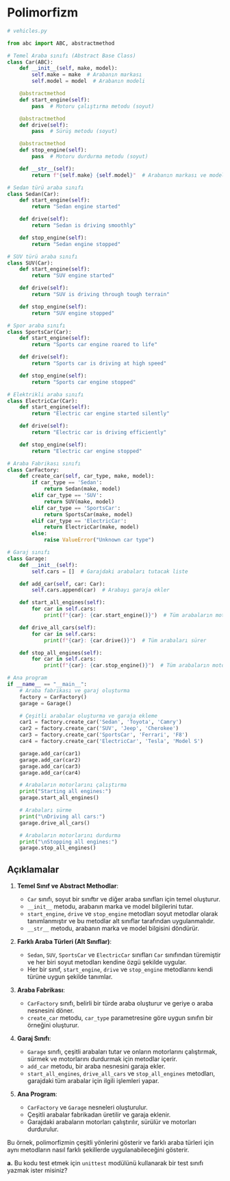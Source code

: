 # Polimorfizm

```python
# vehicles.py

from abc import ABC, abstractmethod

# Temel Araba sınıfı (Abstract Base Class)
class Car(ABC):
    def __init__(self, make, model):
        self.make = make  # Arabanın markası
        self.model = model  # Arabanın modeli

    @abstractmethod
    def start_engine(self):
        pass  # Motoru çalıştırma metodu (soyut)

    @abstractmethod
    def drive(self):
        pass  # Sürüş metodu (soyut)

    @abstractmethod
    def stop_engine(self):
        pass  # Motoru durdurma metodu (soyut)

    def __str__(self):
        return f"{self.make} {self.model}"  # Arabanın markası ve modeli bilgisini döndürür

# Sedan türü araba sınıfı
class Sedan(Car):
    def start_engine(self):
        return "Sedan engine started"

    def drive(self):
        return "Sedan is driving smoothly"

    def stop_engine(self):
        return "Sedan engine stopped"

# SUV türü araba sınıfı
class SUV(Car):
    def start_engine(self):
        return "SUV engine started"

    def drive(self):
        return "SUV is driving through tough terrain"

    def stop_engine(self):
        return "SUV engine stopped"

# Spor araba sınıfı
class SportsCar(Car):
    def start_engine(self):
        return "Sports car engine roared to life"

    def drive(self):
        return "Sports car is driving at high speed"

    def stop_engine(self):
        return "Sports car engine stopped"

# Elektrikli araba sınıfı
class ElectricCar(Car):
    def start_engine(self):
        return "Electric car engine started silently"

    def drive(self):
        return "Electric car is driving efficiently"

    def stop_engine(self):
        return "Electric car engine stopped"

# Araba Fabrikası sınıfı
class CarFactory:
    def create_car(self, car_type, make, model):
        if car_type == 'Sedan':
            return Sedan(make, model)
        elif car_type == 'SUV':
            return SUV(make, model)
        elif car_type == 'SportsCar':
            return SportsCar(make, model)
        elif car_type == 'ElectricCar':
            return ElectricCar(make, model)
        else:
            raise ValueError("Unknown car type")

# Garaj sınıfı
class Garage:
    def __init__(self):
        self.cars = []  # Garajdaki arabaları tutacak liste

    def add_car(self, car: Car):
        self.cars.append(car)  # Arabayı garaja ekler

    def start_all_engines(self):
        for car in self.cars:
            print(f"{car}: {car.start_engine()}")  # Tüm arabaların motorlarını çalıştırır

    def drive_all_cars(self):
        for car in self.cars:
            print(f"{car}: {car.drive()}")  # Tüm arabaları sürer

    def stop_all_engines(self):
        for car in self.cars:
            print(f"{car}: {car.stop_engine()}")  # Tüm arabaların motorlarını durdurur

# Ana program
if __name__ == "__main__":
    # Araba fabrikası ve garaj oluşturma
    factory = CarFactory()
    garage = Garage()

    # Çeşitli arabalar oluşturma ve garaja ekleme
    car1 = factory.create_car('Sedan', 'Toyota', 'Camry')
    car2 = factory.create_car('SUV', 'Jeep', 'Cherokee')
    car3 = factory.create_car('SportsCar', 'Ferrari', 'F8')
    car4 = factory.create_car('ElectricCar', 'Tesla', 'Model S')

    garage.add_car(car1)
    garage.add_car(car2)
    garage.add_car(car3)
    garage.add_car(car4)

    # Arabaların motorlarını çalıştırma
    print("Starting all engines:")
    garage.start_all_engines()

    # Arabaları sürme
    print("\nDriving all cars:")
    garage.drive_all_cars()

    # Arabaların motorlarını durdurma
    print("\nStopping all engines:")
    garage.stop_all_engines()
```

## Açıklamalar

1. **Temel Sınıf ve Abstract Methodlar**:
   - `Car` sınıfı, soyut bir sınıftır ve diğer araba sınıfları için temel oluşturur.
   - `__init__` metodu, arabanın marka ve model bilgilerini tutar.
   - `start_engine`, `drive` ve `stop_engine` metodları soyut metodlar olarak tanımlanmıştır ve bu metodlar alt sınıflar tarafından uygulanmalıdır.
   - `__str__` metodu, arabanın marka ve model bilgisini döndürür.

2. **Farklı Araba Türleri (Alt Sınıflar)**:
   - `Sedan`, `SUV`, `SportsCar` ve `ElectricCar` sınıfları `Car` sınıfından türemiştir ve her biri soyut metodları kendine özgü şekilde uygular.
   - Her bir sınıf, `start_engine`, `drive` ve `stop_engine` metodlarını kendi türüne uygun şekilde tanımlar.

3. **Araba Fabrikası**:
   - `CarFactory` sınıfı, belirli bir türde araba oluşturur ve geriye o araba nesnesini döner.
   - `create_car` metodu, `car_type` parametresine göre uygun sınıfın bir örneğini oluşturur.

4. **Garaj Sınıfı**:
   - `Garage` sınıfı, çeşitli arabaları tutar ve onların motorlarını çalıştırmak, sürmek ve motorlarını durdurmak için metodlar içerir.
   - `add_car` metodu, bir araba nesnesini garaja ekler.
   - `start_all_engines`, `drive_all_cars` ve `stop_all_engines` metodları, garajdaki tüm arabalar için ilgili işlemleri yapar.

5. **Ana Program**:
   - `CarFactory` ve `Garage` nesneleri oluşturulur.
   - Çeşitli arabalar fabrikadan üretilir ve garaja eklenir.
   - Garajdaki arabaların motorları çalıştırılır, sürülür ve motorları durdurulur.

Bu örnek, polimorfizmin çeşitli yönlerini gösterir ve farklı araba türleri için aynı metodların nasıl farklı şekillerde uygulanabileceğini gösterir.

**a.** Bu kodu test etmek için `unittest` modülünü kullanarak bir test sınıfı yazmak ister misiniz?
